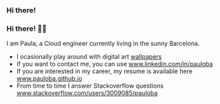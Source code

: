 ### Hi there! <br>

<!---
 <img src="https://github.com/pauloba/pauloba/blob/main/octogata.png" alt="kubernoia" style="width:50%;"> <br>
-->
### Hi there! 🏴‍☠️ 
I am Paula, a Cloud engineer currently living in the sunny Barcelona.

- I ocasionally play around with digital art <a href="https://pauloba.github.io/art.html">wallpapers</a>
- If you want to contact me, you can use <a href="https://www.linkedin.com/in/pauloba">www.linkedin.com/in/pauloba</a>
- If you are interested in my career, my resume is available here <a href="https://pauloba.github.io/main-resources/resume.pdf">www.pauloba.github.io</a>
- From time to time I answer Stackoverflow questions <a href="https://stackoverflow.com/users/3009085/pauloba">www.stackoverflow.com/users/3009085/pauloba</a>
